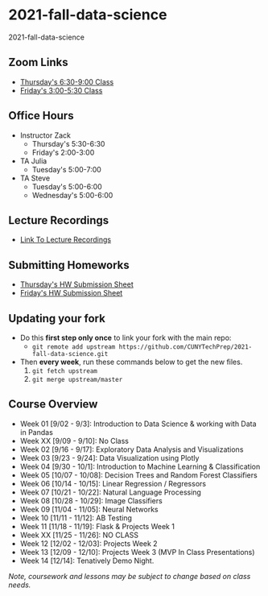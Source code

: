 # 2021-fall-data-science
2021-fall-data-science

## Zoom Links
* [Thursday's 6:30-9:00 Class](https://us02web.zoom.us/j/89733575001?pwd=bU5VU0s2cE1CVndvbUVDOHd2UG1YUT09)
* [Friday's 3:00-5:30 Class]( https://us02web.zoom.us/j/89417050425?pwd=Nlk0NWdSVk96ZmppRG9vZjd2ZmhBZz09)

## Office Hours
* Instructor Zack
	* Thursday's 5:30-6:30
	* Friday's   2:00-3:00
* TA Julia
	* Tuesday's 5:00-7:00
* TA Steve
	* Tuesday's   5:00-6:00
	* Wednesday's 5:00-6:00

## Lecture Recordings
* [Link To Lecture Recordings](https://docs.google.com/document/d/1GHjGsqNhzEGL1xAxilCX-wFNUdnZwcBD58_zBQKkgu4/edit?usp=sharing)


## Submitting Homeworks
* [Thursday's HW Submission Sheet](https://docs.google.com/spreadsheets/d/1AZtto_TvDB3P68p-uC7DGIHQrwLEAv0cK-rXlD61aP0/edit#gid=0)
* [Friday's HW Submission Sheet](https://docs.google.com/spreadsheets/d/1NyZKCvHBJOTkCq9Y_YVnKi9fmuXiokWb9VRPQ3HuviI/edit?usp=sharing)


## Updating your fork
* Do this __first step only once__ to link your fork with the main repo:  
	* `git remote add upstream https://github.com/CUNYTechPrep/2021-fall-data-science.git`
* Then __every week__, run these commands below to get the new files.
	1. `git fetch upstream`
	2. `git merge upstream/master`


## Course Overview
* Week 01 [9/02 - 9/3]:  Introduction to Data Science & working with Data in Pandas
* Week XX [9/09 - 9/10]: No Class
* Week 02 [9/16 - 9/17]:  Exploratory Data Analysis and Visualizations
* Week 03 [9/23 - 9/24]:  Data Visualization using Plotly
* Week 04 [9/30 - 10/1]:  Introduction to Machine Learning & Classification
* Week 05 [10/07 - 10/08]:  Decision Trees and Random Forest Classifiers
* Week 06 [10/14 - 10/15]:  Linear Regression / Regressors  
* Week 07 [10/21 - 10/22]:  Natural Language Processing
* Week 08 [10/28 - 10/29]:  Image Classifiers
* Week 09 [11/04 - 11/05]:  Neural Networks
* Week 10 [11/11 - 11/12]:  AB Testing
* Week 11 [11/18 - 11/19]:  Flask & Projects Week 1
* Week XX [11/25 - 11/26]: NO CLASS
* Week 12 [12/02 - 12/03]:  Projects Week 2
* Week 13 [12/09 - 12/10]:  Projects Week 3 (MVP In Class Presentations)
* Week 14 [12/14]: Tenatively Demo Night. 

_Note, coursework and lessons may be subject to change based on class needs._
